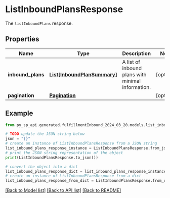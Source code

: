 # ListInboundPlansResponse

The `listInboundPlans` response.

## Properties

Name | Type | Description | Notes
------------ | ------------- | ------------- | -------------
**inbound_plans** | [**List[InboundPlanSummary]**](InboundPlanSummary.md) | A list of inbound plans with minimal information. | [optional] 
**pagination** | [**Pagination**](Pagination.md) |  | [optional] 

## Example

```python
from py_sp_api.generated.fulfillmentInbound_2024_03_20.models.list_inbound_plans_response import ListInboundPlansResponse

# TODO update the JSON string below
json = "{}"
# create an instance of ListInboundPlansResponse from a JSON string
list_inbound_plans_response_instance = ListInboundPlansResponse.from_json(json)
# print the JSON string representation of the object
print(ListInboundPlansResponse.to_json())

# convert the object into a dict
list_inbound_plans_response_dict = list_inbound_plans_response_instance.to_dict()
# create an instance of ListInboundPlansResponse from a dict
list_inbound_plans_response_from_dict = ListInboundPlansResponse.from_dict(list_inbound_plans_response_dict)
```
[[Back to Model list]](../README.md#documentation-for-models) [[Back to API list]](../README.md#documentation-for-api-endpoints) [[Back to README]](../README.md)


